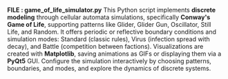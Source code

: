 **FILE : game_of_life_simulator.py**
This Python script implements **discrete modeling** through cellular automata simulations, specifically **Conway's Game of Life**, supporting patterns like Glider, Glider Gun, Oscillator, Still Life, and Random. It offers periodic or reflective boundary conditions and simulation modes: Standard (classic rules), Virus (infection spread with decay), and Battle (competition between factions). Visualizations are created with **Matplotlib**, saving animations as GIFs or displaying them via a **PyQt5** GUI. Configure the simulation interactively by choosing patterns, boundaries, and modes, and explore the dynamics of discrete systems.

